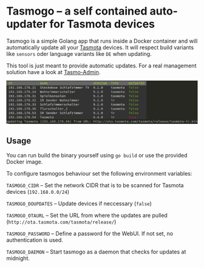 # Tasmogo – a self contained auto-updater for Tasmota devices

Tasmogo is a simple Golang app that runs inside a Docker container and will automatically update all your [Tasmota](https://github.com/arendst/Tasmota) devices. It will respect build variants like `sensors` oder language variants like `DE` when updating.

This tool is just meant to provide automatic updates. For a real management solution have a look at [Tasmo-Admin](https://github.com/reloxx13/TasmoAdmin).

![A simple demo of tasmogo](tasmogo.jpg)

## Usage

You can run build the binary yourself using `go build` or use the provided Docker image.

To configure tasmogos behaviour set the following environment variables:

`TASMOGO_CIDR` – Set the network CIDR that is to be scanned for Tasmota devices (`192.168.0.0/24`)

`TASMOGO_DOUPDATES` – Update devices if neccessary (`false`)

`TASMOGO_OTAURL` – Set the URL from where the updates are pulled (`http://ota.tasmota.com/tasmota/release/`)

`TASMOGO_PASSWORD` – Define a password for the WebUI. If not set, no authentication is used.

`TASMOGO_DAEMON` – Start tasmogo as a daemon that checks for updates at midnight.
